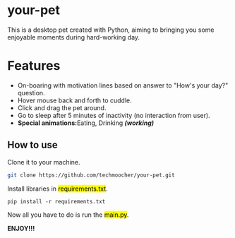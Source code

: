 # your-pet

<p>This is a desktop pet created with Python, aiming to bringing you some enjoyable moments during hard-working day.</p>

<h1>Features</h1>
<ul>
  <li>On-boaring with motivation lines based on answer to "How's your day?" question.</li>
  <li>Hover mouse back and forth to cuddle.</li>
  <li>Click and drag the pet around.</li>
  <li>Go to sleep after 5 minutes of inactivity (no interaction from user).</li>
  <li><strong>Special animations:</strong>Eating, Drinking <i><strong>(working)</strong></i></li>
</ul>

<h2>How to use</h2>
<p>Clone it to your machine.</p>

```bash
git clone https://github.com/techmoocher/your-pet.git
```

<p>Install libraries in <mark>requirements.txt</mark>.</p>

```
pip install -r requirements.txt
```

<p>Now all you have to do is run the <mark>main.py</mark>.</p>
<p><strong>ENJOY!!!</strong></p>
